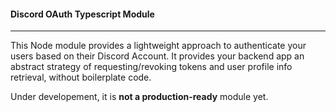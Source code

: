 #### Discord OAuth Typescript Module
---
This Node module provides a lightweight approach to authenticate your users based on their Discord Account. It provides your backend app an abstract strategy of requesting/revoking tokens and user profile info retrieval, without boilerplate code. 

Under developement, it is **not a production-ready** module yet.